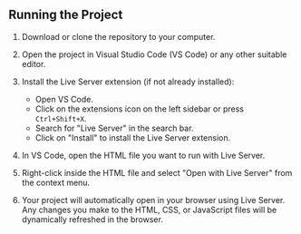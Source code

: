 ## Running the Project

1. Download or clone the repository to your computer.

2. Open the project in Visual Studio Code (VS Code) or any other suitable editor.

3. Install the Live Server extension (if not already installed):
   - Open VS Code.
   - Click on the extensions icon on the left sidebar or press `Ctrl+Shift+X`.
   - Search for "Live Server" in the search bar.
   - Click on "Install" to install the Live Server extension.

4. In VS Code, open the HTML file you want to run with Live Server.

5. Right-click inside the HTML file and select "Open with Live Server" from the context menu.

6. Your project will automatically open in your browser using Live Server. Any changes you make to the HTML, CSS, or JavaScript files will be dynamically refreshed in the browser.
